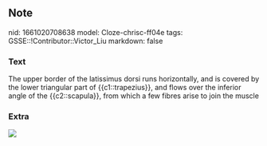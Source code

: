 ## Note
nid: 1661020708638
model: Cloze-chrisc-ff04e
tags: GSSE::!Contributor::Victor_Liu
markdown: false

### Text
<div>
  The upper border of the latissimus dorsi runs horizontally, and
  is covered by the lower triangular part of {{c1::trapezius}}, and
  flows over the inferior angle of the {{c2::scapula}}, from which
  a few fibres arise to join the muscle
</div>

### Extra
<img src="paste-f4bd1a36e3b65054026447a2dd55c23faebe6f9d.jpg">
